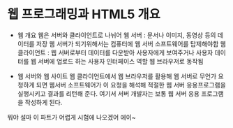 # 웹 프로그래밍과 HTML5 개요
- 웹 개요
웹은 서버와 클라이언트로 나뉘어
웹 서버 : 문서나 이미지, 동영상 등의 데이터를 저장 웹 서버가 되기위해서는 컴퓨터에 웹 서버 소프트웨어를 탑제해야함
웹 클라이언트 : 웹 서버로부터 데이터를 다운받아 사용자에게 보여주거나 사용자 데이터를 웹 서버에 업로드 하는 사용자 인터페이스 역할 웹 브라우저로 동작됨

- 웹 서버와 웹 사이트
웹 클라이언트에서 웹 브라우저를 활용해 웹 서버로 무언가 요청하게 되면 웹서버 소프트웨어가 이 요청을 해석해 적절한 웹 서버 응용프로그램을 실행시키고 결과를 리턴해 준다.
여기서 서버 개발자는 보통 웹 서버 응용 프로그램을 작성하게 된다.

뭐야 설마 이 파트가 어렵게 시험에 나오겠어 에이~
